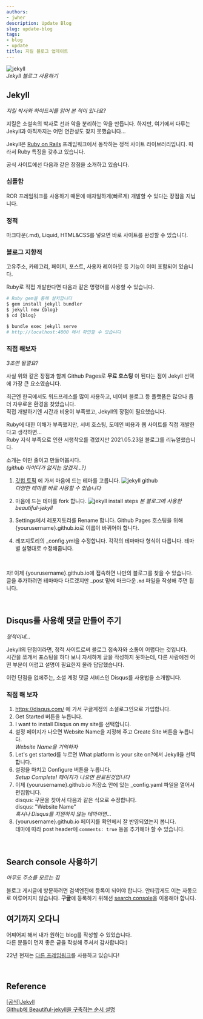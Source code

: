 ```yaml
---
authors:
- jwher
description: Update Blog
slug: update-blog
tags:
- blog
- update
title: 지킬 블로그 업데이트
---
```


![jekyll](jekyll.png)  
*Jekyll 블로그 사용하기*  
<!--truncate-->

## Jekyll 

*지킬 박사와 하이드씨를 읽어 본 적이 있나요?*

지킬은 소설속의 박사로 선과 악을 분리하는 약을 만듭니다.
하지만, 여기에서 다루는 Jekyll과 아직까지는 어떤 연관성도 찾지 못했습니다...  

Jekyll은 [Ruby on Rails](https://ko.wikipedia.org/wiki/루비_온_레일즈)
프레임워크에서 동작하는 정적 사이트 라이브러리입니다. 따라서 Ruby 특징을 갖추고 있습니다.  

공식 사이트에선 다음과 같은 장점을 소개하고 있습니다.

### 심플함  
ROR 프레임워크를 사용하기 때문에 애자일하게(빠르게) 개발할 수 있다는 장점을 지닙니다.  

### 정적  
마크다운(.md), Liquid, HTML&CSS를 넣으면 바로 사이트를 완성할 수 있습니다.

### 블로그 지향적
고유주소, 카테고리, 페이지, 포스트, 사용자 레이아웃 등 기능이 이미 포함되어 있습니다.  

Ruby로 직접 개발한다면 다음과 같은 명령어를 사용할 수 있습니다.
```bash
# Ruby gem을 통해 설치합니다
$ gem install jekyll bundler
$ jekyll new {blog}
$ cd {blog}

$ bundle exec jekyll serve
# http://localhost:4000 에서 확인할 수 있습니다
```

### 직접 해보자
*3초면 될껄요?*

사실 위와 같은 장점과 함께 Github Pages로 **무료 호스팅** 이 된다는 점이
Jekyll 선택에 가장 큰 요소였습니다.  

최근엔 한국에서도 워드프레스를 많이 사용하고, 네이버 블로그 등 플랫폼은 많으나 좀더 자유로운 환경을 찾았습니다.  
직접 개발하기엔 시간과 비용이 부족했고, Jekyll의 장점이 필요했습니다.

Ruby에 대한 이해가 부족했지만, 서버 호스팅, 도메인 비용과 웹 사이트를 직접 개발한다고 생각하면...  
Ruby 지식 부족으로 인한 시행착오를 겪었지만 2021.05.23일 블로그를 리뉴얼했습니다.   

소개는 이만 줄이고 만들어봅시다.  
*(github 아이디가 없지는 않겠지...?)*

1. [깃헙 토픽](https://github.com/topics/jekyll) 에 가서 마음에 드는 테마를 고릅니다.
  ![jekyll github](jekyll-github.png)  
  *다양한 테마를 바로 사용할 수 있습니다*

2. 마음에 드는 테마를 fork 합니다.
  ![jekyll install steps](jekyll-install-steps.gif)
  *본 블로그에 사용한 beautiful-jekyll*

3. Settings에서 레포지토리를 Rename 합니다.
  Github Pages 호스팅을 위해 {yourusername}.github.io로 이름이 바뀌어야 합니다.

4. 레포지토리의 _config.yml을 수정합니다.
  각각의 테마마다 형식이 다릅니다. 테마별 설명대로 수정해줍니다.

<br/>

자! 이제 {yourusername}.github.io에 접속하면 나만의 블로그를 찾을 수 있습니다.  
글을 추가하려면 테마마다 다르겠지만 _post 밑에 마크다운`.md` 파일을 작성해 주면 됩니다.

<br/>

## Disqus를 사용해 댓글 만들어 주기
*정적이네...*

Jekyll의 단점이라면, 정적 사이트로써 블로그 접속자와 소통이 어렵다는 것입니다.  
시간을 쪼개서 포스팅을 하다 보니 자세하게 글을 작성하지 못하는데,
다른 사람에겐 어떤 부분이 어렵고 설명이 필요한지 몰라 답답했습니다.

이런 단점을 없에주는, 소셜 계정 댓글 서비스인 Disqus를 사용법을 소개합니다.

### 직접 해 보자
1. https://disqus.com/ 에 가서 구글계정의 소셜로그인으로 가입합니다.
2. Get Started 버튼을 누릅니다.
3. I want to install Disqus on my site를 선택합니다.
4. 설정 페이지가 나오면 Website Name을 지정해 주고 Create Site 버튼을 누릅니다.  
   *Website Name을 기억하자*  
5. Let's get started를 누르면 What platform is your site on?에서 Jekyll을 선택합니다.  
6. 설정을 마치고 Configure 버튼을 누릅니다.  
   *Setup Complete! 페이지가 나오면 완료된것입니다*  
7. 이제 {yourusername}.github.io 저장소 안에 있는 _config.yaml 파일을 열어서 편집합니다.  
disqus: 구문을 찾아서 다음과 같은 식으로 수정합니다.  
disqus: "Website Name"  
*혹시나 Disqus를 지원하지 않는 테마이면...*  
8. {yourusername}.github.io 페이지를 확인헤서 잘 반영되었는지 봅니다.  
테마에 따라 post header에 ```comments: true``` 등을 추가해야 할 수 있습니다.

<br/>

## Search console 사용하기
*아무도 주소를 모르는 집*

블로그 게시글에 방문하려면 검색엔진에 등록이 되어야 합니다.
안타깝게도 이는 자동으로 이루어지지 않습니다.
**구글**에 등록하기 위해선 [search console](https://search.google.com/search-console)을 이용해야 합니다.

## 여기까지 오다니
어찌어찌 해서 내가 원하는 blog를 작성할 수 있었습니다.  
다른 분들이 먼저 좋은 귿을 작성해 주셔서 감사합니다:)  

22년 현재는 [다른 프레임워크](/posts/first-post-with-docusaurus)를 사용하고 있습니다!

<br/>

## Reference  
[[공식]Jekyll](http://jekyllrb-ko.github.io/)  
[Github에 Beautiful-jekyll을 구축하는 순서 설명](https://dymaxionkim.github.io/beautiful-jekyll/2017-01-10-make-blog/)


<!-- update log -->
<!--
본문에 추가할 내용을 적는다.
사진 추가
-->